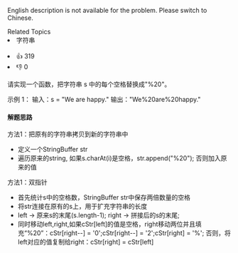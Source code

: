 <p>English description is not available for the problem. Please switch to Chinese.</p>

<div><div>Related Topics</div><div><li>字符串</li></div></div><br><div><li>👍 319</li><li>👎 0</li></div>

请实现一个函数，把字符串 s 中的每个空格替换成"%20"。

示例 1： 输入：s = "We are happy."
输出："We%20are%20happy."

#### 解题思路
方法1：把原有的字符串拷贝到新的字符串中
<ul> 
 <li>定义一个StringBuffer str</li>
 <li>遍历原来的string, 如果s.charAt(i)是空格，str.append("%20"); 否则加入原来的值</li>
</ul>

方法1：双指针
<ul> 
 <li>首先统计s中的空格数，StringBuffer str中保存两倍数量的空格</li>
 <li>将str连接在原有的s上，用于扩充字符串的长度</li>
 <li>left -> 原来s的末尾(s.length-1); right -> 拼接后的s的末尾;</li>
 <li>同时移动left,right,如果cStr[left]的值是空格，right移动两位并且填充“%20”：cStr[right--] = '0';cStr[right--] = '2';cStr[right] = '%';
     否则，将left对应的值复制给right：cStr[right] = cStr[left]</li>
</ul>